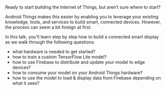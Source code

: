Ready to start building the Internet of Things, but aren’t sure where to start?

Android Things makes this easier by enabling you to leverage your existing knowledge, tools, and services to build smart, 
connected devices. However, the process can seem a bit foreign at first.

In this talk, you'll learn step by step how to build a connected smart display as we walk through the following questions:

- what hardware is needed to get started?
- how to train a custom TensorFlow Lite model?
- how to use Firebase to distribute and update your model to edge devices?
- how to consume your model on your Android Things hardware?
- how to use the model to load & display data from Firebase depending on what it sees?
